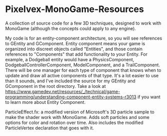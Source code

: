 # Pixelvex-MonoGame-Resources
A collection of source code for a few 3D techniques, designed to work with MonoGame (although the concepts could apply to any engine).

My code is for an entity-component architecture, so you will see references to GEntity and GComponent. Entity component means your game is organized into discreet objects called "Entities", and those contain references to "Components" that add functionality to your Entity. For example, a Dodgeball entity would have a PhysicsComponent, DodgeballControllerComponent, ModelComponent, and a TrailComponent. There will be one manager for each type of component that knows when to update and draw all active components of that type. It's a lot easier to use than it sounds, and I've included the source for my GEntity and GComponent in the root directory. Take a look at https://www.gamedev.net/resources/_/technical/game-programming/understanding-component-entity-systems-r3013 if you want to learn more about Entity Component.

ParticleEffect.fx: a modified version of Microsoft's 3D particle sample to make the shader work with MonoGame. Adds soft particles and some options for color and rotation over time. Also includes the modified ParticleVertex declaration that goes with it.

